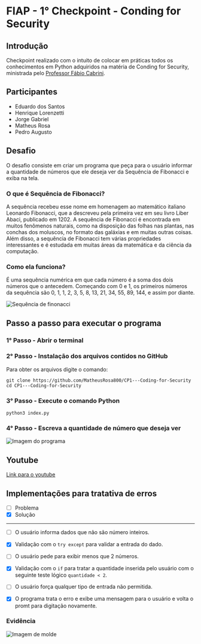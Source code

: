 # FIAP - 1° Checkpoint - Conding for Security

## Introdução
Checkpoint realizado com o intuito de colocar em práticas todos os conhecimentos em Python adquiridos na matéria de Conding for Security, ministrada pelo [Professor Fábio Cabrini](https://www.linkedin.com/in/fabio-cabrini/).

## Participantes
- Eduardo dos Santos
- Henrique Lorenzetti
- Jorge Gabriel
- Matheus Rosa
- Pedro Augusto

## Desafio
O desafio consiste em criar um programa que peça para o usuário informar a quantidade de números que ele deseja ver da Sequência de Fibonacci e exiba na tela.

### O que é Sequência de Fibonacci?
A sequência recebeu esse nome em homenagem ao matemático italiano Leonardo Fibonacci, que a descreveu pela primeira vez em seu livro Liber Abaci, publicado em 1202. A sequência de Fibonacci é encontrada em muitos fenômenos naturais, como na disposição das folhas nas plantas, nas conchas dos moluscos, no formato das galáxias e em muitas outras coisas. Além disso, a sequência de Fibonacci tem várias propriedades interessantes e é estudada em muitas áreas da matemática e da ciência da computação.

### Como ela funciona?
É uma sequência numérica em que cada número é a soma dos dois números que o antecedem. Começando com 0 e 1, os primeiros números da sequência são 0, 1, 1, 2, 3, 5, 8, 13, 21, 34, 55, 89, 144, e assim por diante.

![Sequência de finonacci](https://assets-global.website-files.com/60ff690cd7b0537edb99a29a/61323d9cc3bdd91d263cd3c5_Sequencia-de-Fibonacci-em-uma-aspiral.jpg)

## Passo a passo para executar o programa

### 1° Passo - Abrir o terminal

### 2° Passo - Instalação dos arquivos contidos no GitHub
Para obter os arquivos digite o comando: 
```
git clone https://github.com/MatheusRosa800/CP1---Coding-for-Security
cd CP1---Coding-for-Security
```
### 3° Passo - Execute o comando Python
```
python3 index.py
```
### 4° Passo - Escreva a quantidade de número que deseja ver
![Imagem do programa](https://i.ibb.co/H42b5Pf/img.png)

## Youtube
[Link para o youtube](https://www.youtube.com/watch?v=WSloQqbnwzs&ab_channel=SweetGirl)

## Implementações para tratativa de erros
- [ ] Problema
- [x] Solução

---
- [ ] O usuário informa dados que não são número inteiros.

- [x] Validação com o ```try except``` para validar a entrada do dado.

- [ ] O usuário pede para exibir menos que 2 números.

- [x] Validação com o ```if``` para tratar a quantidade inserida pelo usuário com o seguinte teste lógico ```quantidade < 2```.

- [ ] O usuário força qualquer tipo de entrada não permitida.

- [x] O programa trata o erro e exibe uma mensagem para o usuário e volta o promt para digitação novamente.

### Evidência
![Imagem de molde](https://i.ibb.co/56fdLrC/img.png)
